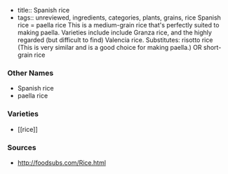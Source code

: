 - title:: Spanish rice
- tags:: unreviewed, ingredients, categories, plants, grains, rice
Spanish rice = paella rice This is a medium-grain rice that's perfectly suited to making paella. Varieties include include Granza rice, and the highly regarded (but difficult to find) Valencia rice. Substitutes: risotto rice (This is very similar and is a good choice for making paella.) OR short-grain rice

### Other Names

* Spanish rice
* paella rice

### Varieties

* [[rice]]

### Sources
* http://foodsubs.com/Rice.html
